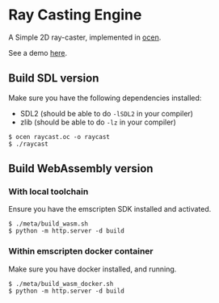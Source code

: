# Ray Casting Engine

A Simple 2D ray-caster, implemented in [ocen](https://github.com/ocen-lang/ocen).

See a demo [here](https://mustafaquraish.github.io/raycasting).

## Build SDL version

Make sure you have the following dependencies installed:

- SDL2 (should be able to do `-lSDL2` in your compiler)
- zlib (should be able to do `-lz` in your compiler)

```shell
$ ocen raycast.oc -o raycast
$ ./raycast
```

## Build WebAssembly version

### With local toolchain

Ensure you have the emscripten SDK installed and activated.

```shell
$ ./meta/build_wasm.sh
$ python -m http.server -d build
```

### Within emscripten docker container

Make sure you have docker installed, and running.

```shell
$ ./meta/build_wasm_docker.sh
$ python -m http.server -d build
```